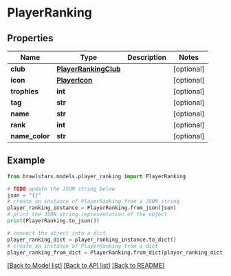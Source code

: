 # PlayerRanking


## Properties

Name | Type | Description | Notes
------------ | ------------- | ------------- | -------------
**club** | [**PlayerRankingClub**](PlayerRankingClub.md) |  | [optional] 
**icon** | [**PlayerIcon**](PlayerIcon.md) |  | [optional] 
**trophies** | **int** |  | [optional] 
**tag** | **str** |  | [optional] 
**name** | **str** |  | [optional] 
**rank** | **int** |  | [optional] 
**name_color** | **str** |  | [optional] 

## Example

```python
from brawlstars.models.player_ranking import PlayerRanking

# TODO update the JSON string below
json = "{}"
# create an instance of PlayerRanking from a JSON string
player_ranking_instance = PlayerRanking.from_json(json)
# print the JSON string representation of the object
print(PlayerRanking.to_json())

# convert the object into a dict
player_ranking_dict = player_ranking_instance.to_dict()
# create an instance of PlayerRanking from a dict
player_ranking_from_dict = PlayerRanking.from_dict(player_ranking_dict)
```
[[Back to Model list]](../README.md#documentation-for-models) [[Back to API list]](../README.md#documentation-for-api-endpoints) [[Back to README]](../README.md)


